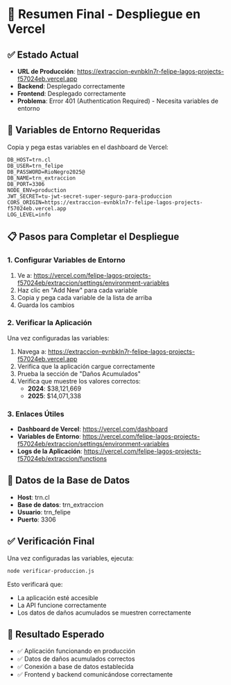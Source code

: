 # 🚀 Resumen Final - Despliegue en Vercel

## ✅ **Estado Actual**

- **URL de Producción**: https://extraccion-evnbkln7r-felipe-lagos-projects-f57024eb.vercel.app
- **Backend**: Desplegado correctamente
- **Frontend**: Desplegado correctamente
- **Problema**: Error 401 (Authentication Required) - Necesita variables de entorno

## 🔧 **Variables de Entorno Requeridas**

Copia y pega estas variables en el dashboard de Vercel:

```
DB_HOST=trn.cl
DB_USER=trn_felipe
DB_PASSWORD=RioNegro2025@
DB_NAME=trn_extraccion
DB_PORT=3306
NODE_ENV=production
JWT_SECRET=tu-jwt-secret-super-seguro-para-produccion
CORS_ORIGIN=https://extraccion-evnbkln7r-felipe-lagos-projects-f57024eb.vercel.app
LOG_LEVEL=info
```

## 📋 **Pasos para Completar el Despliegue**

### 1. **Configurar Variables de Entorno**

1. Ve a: https://vercel.com/felipe-lagos-projects-f57024eb/extraccion/settings/environment-variables
2. Haz clic en "Add New" para cada variable
3. Copia y pega cada variable de la lista de arriba
4. Guarda los cambios

### 2. **Verificar la Aplicación**

Una vez configuradas las variables:

1. Navega a: https://extraccion-evnbkln7r-felipe-lagos-projects-f57024eb.vercel.app
2. Verifica que la aplicación cargue correctamente
3. Prueba la sección de "Daños Acumulados"
4. Verifica que muestre los valores correctos:
   - **2024**: $38,121,669
   - **2025**: $14,071,338

### 3. **Enlaces Útiles**

- **Dashboard de Vercel**: https://vercel.com/dashboard
- **Variables de Entorno**: https://vercel.com/felipe-lagos-projects-f57024eb/extraccion/settings/environment-variables
- **Logs de la Aplicación**: https://vercel.com/felipe-lagos-projects-f57024eb/extraccion/functions

## 🎯 **Datos de la Base de Datos**

- **Host**: trn.cl
- **Base de datos**: trn_extraccion
- **Usuario**: trn_felipe
- **Puerto**: 3306

## ✅ **Verificación Final**

Una vez configuradas las variables, ejecuta:

```bash
node verificar-produccion.js
```

Esto verificará que:
- La aplicación esté accesible
- La API funcione correctamente
- Los datos de daños acumulados se muestren correctamente

## 🎉 **Resultado Esperado**

- ✅ Aplicación funcionando en producción
- ✅ Datos de daños acumulados correctos
- ✅ Conexión a base de datos establecida
- ✅ Frontend y backend comunicándose correctamente 